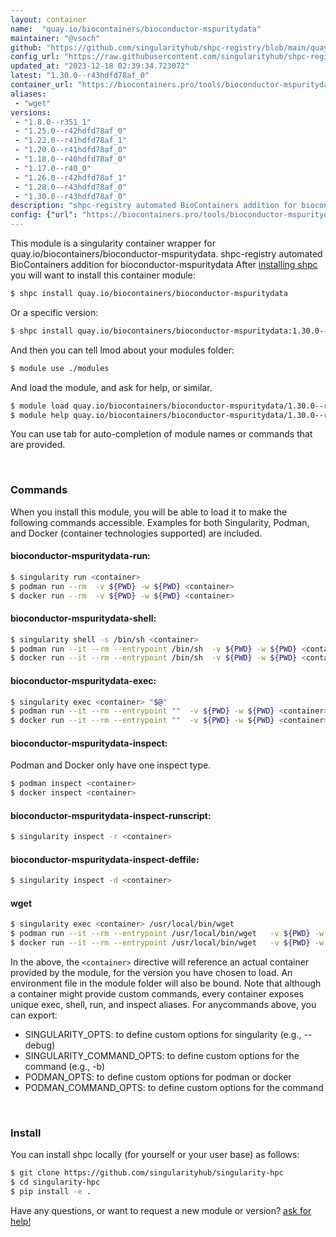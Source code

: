 ```yaml
---
layout: container
name:  "quay.io/biocontainers/bioconductor-mspuritydata"
maintainer: "@vsoch"
github: "https://github.com/singularityhub/shpc-registry/blob/main/quay.io/biocontainers/bioconductor-mspuritydata/container.yaml"
config_url: "https://raw.githubusercontent.com/singularityhub/shpc-registry/main/quay.io/biocontainers/bioconductor-mspuritydata/container.yaml"
updated_at: "2023-12-18 02:39:34.723072"
latest: "1.30.0--r43hdfd78af_0"
container_url: "https://biocontainers.pro/tools/bioconductor-mspuritydata"
aliases:
 - "wget"
versions:
 - "1.8.0--r351_1"
 - "1.25.0--r42hdfd78af_0"
 - "1.22.0--r41hdfd78af_1"
 - "1.20.0--r41hdfd78af_0"
 - "1.18.0--r40hdfd78af_0"
 - "1.17.0--r40_0"
 - "1.26.0--r42hdfd78af_1"
 - "1.28.0--r43hdfd78af_0"
 - "1.30.0--r43hdfd78af_0"
description: "shpc-registry automated BioContainers addition for bioconductor-mspuritydata"
config: {"url": "https://biocontainers.pro/tools/bioconductor-mspuritydata", "maintainer": "@vsoch", "description": "shpc-registry automated BioContainers addition for bioconductor-mspuritydata", "latest": {"1.30.0--r43hdfd78af_0": "sha256:d8163a1bb0495acd1bfa0a2f1455cd76fd3da829e2978bad9be5a9b6cbb0e13c"}, "tags": {"1.8.0--r351_1": "sha256:7ec5906ea8fc2961d1b21d158d8111ac27e95d53e750ac44ee374c4308319cd7", "1.25.0--r42hdfd78af_0": "sha256:0c0ea25816219068915a8ea15d6c22343b7f731731cc11dd2afa99a28ec53843", "1.22.0--r41hdfd78af_1": "sha256:39b057323d6513a70705eba0cbc173d41f77620b74c767c500f6b935c8cd7193", "1.20.0--r41hdfd78af_0": "sha256:d72b6d2efcb48c2d80a56b05091b424e37ed19de40bad3c2ac0453198f010cb2", "1.18.0--r40hdfd78af_0": "sha256:dbe78efa597ddeeb8cb40037f295277fb6ef4292ec9c5c090a964b819f863ea0", "1.17.0--r40_0": "sha256:7ad5426adea173fea856cfd1cfa56be3c15d3f1a6f3d3b7cc9bbcf1471a25005", "1.26.0--r42hdfd78af_1": "sha256:550851787641f8a6a164508f5af9ef30a48029a5e1506e7c4546088aa9d89cf7", "1.28.0--r43hdfd78af_0": "sha256:1e79f792ca921fb433edd27e7d32d94c61ecca6a2cb1d85da2499216b1363be5", "1.30.0--r43hdfd78af_0": "sha256:d8163a1bb0495acd1bfa0a2f1455cd76fd3da829e2978bad9be5a9b6cbb0e13c"}, "docker": "quay.io/biocontainers/bioconductor-mspuritydata", "aliases": {"wget": "/usr/local/bin/wget"}}
---
```


This module is a singularity container wrapper for quay.io/biocontainers/bioconductor-mspuritydata.
shpc-registry automated BioContainers addition for bioconductor-mspuritydata
After [installing shpc](#install) you will want to install this container module:


```bash
$ shpc install quay.io/biocontainers/bioconductor-mspuritydata
```

Or a specific version:

```bash
$ shpc install quay.io/biocontainers/bioconductor-mspuritydata:1.30.0--r43hdfd78af_0
```

And then you can tell lmod about your modules folder:

```bash
$ module use ./modules
```

And load the module, and ask for help, or similar.

```bash
$ module load quay.io/biocontainers/bioconductor-mspuritydata/1.30.0--r43hdfd78af_0
$ module help quay.io/biocontainers/bioconductor-mspuritydata/1.30.0--r43hdfd78af_0
```

You can use tab for auto-completion of module names or commands that are provided.

<br>

### Commands

When you install this module, you will be able to load it to make the following commands accessible.
Examples for both Singularity, Podman, and Docker (container technologies supported) are included.

#### bioconductor-mspuritydata-run:

```bash
$ singularity run <container>
$ podman run --rm  -v ${PWD} -w ${PWD} <container>
$ docker run --rm  -v ${PWD} -w ${PWD} <container>
```

#### bioconductor-mspuritydata-shell:

```bash
$ singularity shell -s /bin/sh <container>
$ podman run --it --rm --entrypoint /bin/sh  -v ${PWD} -w ${PWD} <container>
$ docker run --it --rm --entrypoint /bin/sh  -v ${PWD} -w ${PWD} <container>
```

#### bioconductor-mspuritydata-exec:

```bash
$ singularity exec <container> "$@"
$ podman run --it --rm --entrypoint ""  -v ${PWD} -w ${PWD} <container> "$@"
$ docker run --it --rm --entrypoint ""  -v ${PWD} -w ${PWD} <container> "$@"
```

#### bioconductor-mspuritydata-inspect:

Podman and Docker only have one inspect type.

```bash
$ podman inspect <container>
$ docker inspect <container>
```

#### bioconductor-mspuritydata-inspect-runscript:

```bash
$ singularity inspect -r <container>
```

#### bioconductor-mspuritydata-inspect-deffile:

```bash
$ singularity inspect -d <container>
```


#### wget

```bash
$ singularity exec <container> /usr/local/bin/wget
$ podman run --it --rm --entrypoint /usr/local/bin/wget   -v ${PWD} -w ${PWD} <container> -c " $@"
$ docker run --it --rm --entrypoint /usr/local/bin/wget   -v ${PWD} -w ${PWD} <container> -c " $@"
```



In the above, the `<container>` directive will reference an actual container provided
by the module, for the version you have chosen to load. An environment file in the
module folder will also be bound. Note that although a container
might provide custom commands, every container exposes unique exec, shell, run, and
inspect aliases. For anycommands above, you can export:

 - SINGULARITY_OPTS: to define custom options for singularity (e.g., --debug)
 - SINGULARITY_COMMAND_OPTS: to define custom options for the command (e.g., -b)
 - PODMAN_OPTS: to define custom options for podman or docker
 - PODMAN_COMMAND_OPTS: to define custom options for the command

<br>

### Install

You can install shpc locally (for yourself or your user base) as follows:

```bash
$ git clone https://github.com/singularityhub/singularity-hpc
$ cd singularity-hpc
$ pip install -e .
```

Have any questions, or want to request a new module or version? [ask for help!](https://github.com/singularityhub/singularity-hpc/issues)